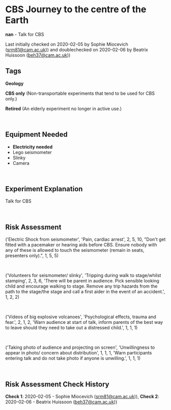 # CBS Journey to the centre of the Earth

**nan** - Talk for CBS

Last initially checked on 2020-02-05 by Sophie Miocevich (srm81@cam.ac.uk)) and doublechecked on 2020-02-06 by Beatrix Huissoon (beh37@cam.ac.uk))

## Tags
<!--- Start Tags (DO NOT REMOVE THIS COMMENT) --->

**Geology**

**CBS only** (Non-transportable experiments that tend to be used for CBS only.)

**Retired** (An elderly experiment no longer in active use.)
<!--- End Tags (DO NOT REMOVE THIS COMMENT) --->

<br/>

## Equipment Needed 
- **Electricity needed**
- Lego seismometer
- Slinky
- Camera

<br/>

## Experiment Explanation 

Talk for CBS

<br/>

## Risk Assessment

('Electric Shock from seismometer', 'Pain, cardiac arrest', 2, 5, 10, "Don't get fitted with a pacemaker or hearing aids before CBS. Ensure nobody with any of these is allowed to touch the seismometer (remain in seats, presenters only).", 1, 5, 5)

<br/>

('Volunteers for seismometer/ slinky', 'Tripping during walk to stage/whilst stamping', 2, 3, 6, 'There will be parent in audience. Pick sensible looking child and encourage walking to stage. Remove any trip hazards from the path to the stage/the stage and call a first aider in the event of an accident.', 1, 2, 2)

<br/>

('Videos of big explosive volcanoes', 'Psychological effects, trauma and fear.', 2, 1, 2, 'Warn audience at start of talk, inform parents of the best way to leave should they need to take out a distressed child.', 1, 1, 1)

<br/>

('Taking photo of audience and projecting on screen', 'Unwillingness to appear in photo/ concern about distribution', 1, 1, 1, 'Warn participants entering talk and do not take photo if anyone is unwilling.', 1, 1, 1)

<br/>

## Risk Assessment Check History 

**Check 1**: 2020-02-05 - Sophie Miocevich (srm81@cam.ac.uk)), **Check 2**: 2020-02-06 - Beatrix Huissoon (beh37@cam.ac.uk))
